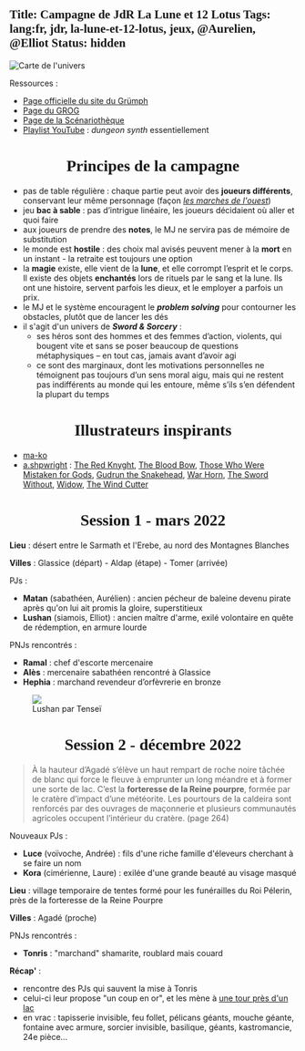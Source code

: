 Title: Campagne de JdR La Lune et 12 Lotus
Tags: lang:fr, jdr, la-lune-et-12-lotus, jeux, @Aurelien, @Elliot
Status: hidden
---

![Carte de l'univers](images/lle12l/LLDL-MapNB.jpg)

Ressources :

* [Page officielle du site du Grümph](http://legrumph.org/Terrier/public/chibi/lledl)
* [Page du GROG](https://www.legrog.org/jeux/lune-et-douze-lotus/lune-et-douze-lotus-fr)
* [Page de la Scénariothèque](https://www.scenariotheque.org/Document/info_jeu.php?f_id_jeu=556)
* [Playlist YouTube](https://www.youtube.com/playlist?list=PLLgE-ga3W_kaqirHn0QZxsu6WH685vbY9) : _dungeon synth_ essentiellement

# Principes de la campagne
* pas de table régulière : chaque partie peut avoir des **joueurs différents**, conservant leur même personnage (façon [_les marches de l'ouest_](https://www.cestpasdujdr.fr/les-marches-de-louest/))
* jeu **bac à sable** : pas d’intrigue linéaire, les joueurs décidaient où aller et quoi faire
* aux joueurs de prendre des **notes**, le MJ ne servira pas de mémoire de substitution
* le monde est **hostile** : des choix mal avisés peuvent mener à la **mort** en un instant - la retraite est toujours une option
* la **magie** existe, elle vient de la **lune**, et elle corrompt l’esprit et le corps.
  Il existe des objets **enchantés** lors de rituels par le sang et la lune.
  Ils ont une histoire, servent parfois les dieux, et le employer a parfois un prix.
* le MJ et le système encouragent le _**problem solving**_ pour contourner les obstacles, plutôt que de lancer les dés
* il s'agit d'un univers de _**Sword & Sorcery**_ :
    + ses héros sont des hommes et des femmes d’action, violents, qui bougent vite et sans se poser beaucoup de questions métaphysiques – en tout cas, jamais avant d’avoir agi
    + ce sont des marginaux, dont les motivations personnelles ne témoignent pas toujours d’un sens moral aigu, mais qui ne restent pas indifférents au monde qui les entoure, même s’ils s’en défendent la plupart du temps

# Illustrateurs inspirants
* [ma-ko](https://www.instagram.com/drivemeawaytroubledheart/)
* [a.shpwright](https://www.deviantart.com/ashpwright/gallery) : [The Red Knyght](https://www.deviantart.com/ashpwright/art/The-Red-Knyght-942511363), [The Blood Bow](https://www.deviantart.com/ashpwright/art/The-Blood-Bow-941891376), [Those Who Were Mistaken for Gods](https://www.deviantart.com/ashpwright/art/Those-Who-Were-Mistaken-for-Gods-940886871), [Gudrun the Snakehead](https://www.deviantart.com/ashpwright/art/Gudrun-the-Snakehead-935691728), [War Horn](https://www.deviantart.com/ashpwright/art/War-Horn-933143524), [The Sword Without](https://www.deviantart.com/ashpwright/art/The-Sword-Without-864799392), [Widow](https://www.deviantart.com/ashpwright/art/Widow-921822872), [The Wind Cutter](https://www.deviantart.com/ashpwright/art/The-Wind-Cutter-916596321)

# Session 1 - mars 2022
**Lieu** : désert entre le Sarmath et l'Erebe, au nord des Montagnes Blanches

**Villes** : Glassice (départ) - Aldap (étape) - Tomer (arrivée)

PJs :

* **Matan** (sabathéen, Aurélien) : ancien pécheur de baleine devenu pirate après qu'on lui ait promis la gloire, superstitieux
* **Lushan** (siamois, Elliot) : ancien maître d'arme, exilé volontaire en quête de rédemption, en armure lourde

PNJs rencontrés :

* **Ramal** : chef d'escorte mercenaire
* **Alès** : mercenaire sabathéen rencontré à Glassice
* **Hephia** : marchand revendeur d’orfèvrerie en bronze

<figure>
  <img src="images/lle12l/Lushan.jpg">
  <figcaption>Lushan par Tenseï</figcaption>
</figure>

# Session 2 - décembre 2022
> À la hauteur d’Agadé s’élève un haut rempart de roche noire tâchée de blanc qui force le fleuve à emprunter un long méandre et à former une sorte de lac.
> C’est la **forteresse de la Reine pourpre**, formée par le cratère d’impact d’une météorite. Les pourtours de la caldeira sont renforcés par des ouvrages de maçonnerie et plusieurs communautés agricoles occupent l’intérieur du cratère.
(page 264)

Nouveaux PJs :

* **Luce** (voïvoche, Andrée) : fils d'une riche famille d'éleveurs cherchant à se faire un nom
* **Kora** (cimérienne, Laure) : exilée d'une grande beauté au visage masqué

**Lieu** : village temporaire de tentes formé pour les funérailles du Roi Pélerin, près de la forteresse de la Reine Pourpre

**Villes** : Agadé (proche)

PNJs rencontrés :

* **Tonris** : "marchand" shamarite, roublard mais couard
<!--
* **Ricalu** : sorcier (maîtrise : instinct, vision, marque de sang, animation des morts) à l'origine du sort de ciel-aveugle.
               A attaqué les PJs en étant invisible, en leur lançant une boule de feu.
-->

**Récap'** :

* rencontre des PJs qui sauvent la mise à Tonris
* celui-ci leur propose "un coup en or", et les mène à [une tour près d'un lac](https://i.ytimg.com/vi/ymxVFd_f8go/maxresdefault.jpg)
* en vrac : tapisserie invisible, feu follet, pélicans géants, mouche géante, fontaine avec armure, sorcier invisible, basilique, géants, kastromancie, 24e pièce...

<!--
Scénarios :
* p6. Or de tout doute [mixé avec] p17. De l'eau pour les braves [ainsi que] p49. L’auberge rousse
* p8. La confusion des sentiments
* p23. Une putain de bonne nuit ! -> improviser un système pour la récupération des souvenirs, dans le désordre
* p30. Survivre et se venger -> en remplaçant les Grostesques par autre chose... mais la structure est bonne !
* p32. Les villages du damné (les PJs doivent être des quasi-paladins pour prendre ce risque !)
* p51. Du shamar à l’Erebe
* https://surlepouce.dragounet.com/scenarios/la-lune-et-12-lotus

Bande son ? https://tabletopaudio.com/dungeon_sp.html / https://www.youtube.com/watch?v=5DZu8TB6kbE
Scénarios inspirés d'Olija ? https://www.instagram.com/p/CVlOIBxFWKS/
* harpon légendaire : https://halfglassgaming.com/wp-content/uploads/2021/01/olija-relic.jpg / https://www.instagram.com/p/CKe3KRQj2-Y/
* moonblade
* Faraday : https://www.instagram.com/p/CLR5FM8DBGD/
* Terraphage / Rade-Marée = Oaktide
* clan Noirsaule = Rottenwood / Yellow cloak (twisted god with a single eye)
* character design: https://twitter.com/skeletoncrewen/status/1085090717955846146


## One page dungeons
* The sky-blind spire (wizard tower with a puzzle): http://blog.trilemma.com/2016/04/the-sky-blind-spire.html
* Basilica of the Leper Messiah: http://blog.trilemma.com/2017/09/basilica-of-leper-messiah.html
* The call of the light: http://blog.trilemma.com/2016/12/the-call-of-light.html
* Worrying volcano that received offers: https://cmartins.itch.io/melting-pot (OPDC 2022)
* Temple of the Moon Priests (OPDC 2017 winner): http://beholderpie.blogspot.com/2017/04/one-page-dungeon-2017-temple-of-moon.html
* A Stolen Song by P. Aaron Potter (OPDC 2015 winner)
-->

<style>
@font-face {
  font-family: Kirsty;
  src: url('images/bitd/fonts/kirsty.otf') format('opentype');
}
h1, h2, h3, h4 { font-family: Kirsty; }
h1 { text-align: center; }
article img, article video, article iframe {
  max-height: 80vh;
  display: block;
  margin: 0 auto;
}
article figcaption { text-align: center; }
.side-by-side {
  display: flex;
  justify-content: center;
  align-items: center;
  flex-flow: wrap;
}
.side-by-side > * { flex: 1 0; padding: 0 .5rem; }
.side-by-side > figcaption { min-width: 100%; }
/* headless tables */
article table { border-spacing: 0; border-collapse: collapse; page-break-inside: avoid; margin: 0 auto; }
article td, article th { font-weight: normal; padding: 5px 10px; text-align: left; }
article td { border-top: 1px solid #ddd; }
article tr > td:first-child, article tr > th:first-child { font-weight: bold; text-align: right; }
</style>
<script>
const ANCHOR_ID_CHAR_RANGE_TO_IGNORE = '[\x00-\x2F\x3A-\x40\x5B-\x60\x7B-\uFFFF]+';
function slugify(s) {
  var s = String(s)
  s = s.trim()
  s = s.toLowerCase()
  s = s.replace(new RegExp('^'+ANCHOR_ID_CHAR_RANGE_TO_IGNORE, 'g'), '')
  s = s.replace(new RegExp(ANCHOR_ID_CHAR_RANGE_TO_IGNORE, 'g'), '-')
  return encodeURIComponent(s);
}
function buildId(s) {
  let slug = slugify(s)
  let newId = slug
  let suffixInt = 1
  while (document.getElementById(newId)) {
    newId = slug + '-' + (++suffixInt)
  }
  return newId
}
['h2', 'h3', 'h4'].forEach(function (selector) {
    document.querySelectorAll(selector).forEach(function (title) {
        if (!title.id) { title.id = buildId(title.textContent); }
        var a = document.createElement('a');
        a.href = document.location + '#' + title.id;
        a['aria-hidden'] = true;
        a.style.float = 'left';
        a.style['padding-right'] = '4px';
        a.style['margin-left'] = '-20px';
        a.style['line-height'] = 1;
        title.appendChild(a);
        var svg = document.createElementNS('http://www.w3.org/2000/svg', 'svg');
        svg.setAttribute('aria-hidden', true);
        svg.setAttribute('height', 16);
        svg.setAttribute('width', 16);
        svg.setAttribute('viewBox', '0 0 16 16');
        svg.style.color = '#1b1f23';
        svg.style['vertical-align'] = 'middle';
        svg.style.visibility = 'hidden';
        a.appendChild(svg);
        var path = document.createElementNS('http://www.w3.org/2000/svg', 'path');
        path.setAttributeNS(null, 'fill-rule', 'evenodd');
        path.setAttributeNS(null, 'd', 'M4 9h1v1H4c-1.5 0-3-1.69-3-3.5S2.55 3 4 3h4c1.45 0 3 1.69 3 3.5 0 1.41-.91 2.72-2 3.25V8.59c.58-.45 1-1.27 1-2.09C10 5.22 8.98 4 8 4H4c-.98 0-2 1.22-2 2.5S3 9 4 9zm9-3h-1v1h1c1 0 2 1.22 2 2.5S13.98 12 13 12H9c-.98 0-2-1.22-2-2.5 0-.83.42-1.64 1-2.09V6.25c-1.09.53-2 1.84-2 3.25C6 11.31 7.55 13 9 13h4c1.45 0 3-1.69 3-3.5S14.5 6 13 6z');
        svg.appendChild(path);
        title.onmouseover = function () { this.getElementsByTagName('svg')[0].style.visibility = 'visible'; };
        title.onmouseout = function () { this.getElementsByTagName('svg')[0].style.visibility = 'hidden'; };
    });
});
</script>
